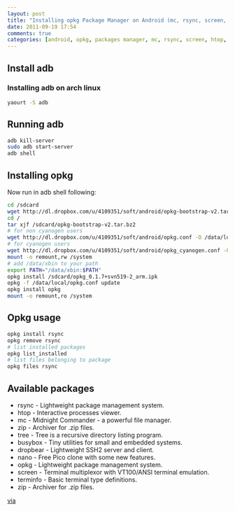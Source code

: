 ```yaml
---
layout: post
title: "Installing opkg Package Manager on Android (mc, rsync, screen, htop, zip, busybox, tree)"
date: 2011-09-19 17:54
comments: true
categories: [android, opkg, packages manager, mc, rsync, screen, htop, zip, busybox, tree]
---
```

<!-- more -->
## Install adb
### Installing adb on arch linux
``` bash
yaourt -S adb
```

## Running adb
``` bash
adb kill-server
sudo adb start-server
adb shell
```

## Installing opkg
Now run in adb shell following:

``` bash
cd /sdcard
wget http://dl.dropbox.com/u/4109351/soft/android/opkg-bootstrap-v2.tar.bz2
cd /
tar xjf /sdcard/opkg-bootstrap-v2.tar.bz2
# for non cyanogen users
wget http://dl.dropbox.com/u/4109351/soft/android/opkg.conf -O /data/local/opkg.conf
# for cyanogen users
wget http://dl.dropbox.com/u/4109351/soft/android/opkg_cyanogen.conf -O /data/local/opkg.conf
mount -o remount,rw /system
# add /data/xbin to your path
export PATH="/data/xbin:$PATH"
opkg install /sdcard/opkg_0.1.7+svn519-2_arm.ipk
opkg -f /data/local/opkg.conf update
opkg install opkg
mount -o remount,ro /system
```

## Opkg usage
``` bash
opkg install rsync
opkg remove rsync
# list installed packages
opkg list_installed
# list files belonging to package
opkg files rsync
```

## Available packages
* rsync - Lightweight package management system.
* htop - Interactive processes viewer.
* mc - Midnight Commander - a powerful file manager.
* zip - Archiver for .zip files.
* tree - Tree is a recursive directory listing program.
* busybox - Tiny utilities for small and embedded systems.
* dropbear - Lightweight SSH2 server and client.
* nano - Free Pico clone with some new features.
* opkg - Lightweight package management system.
* screen - Terminal multiplexor with VT100/ANSI terminal emulation.
* terminfo - Basic terminal type definitions.
* zip - Archiver for .zip files.

[via](http://android.modaco.com/topic/299984-linux-tools-coming-to-mcr/)
